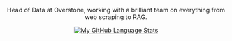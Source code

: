 
<div align="center">

  Head of Data at Overstone, working with a brilliant team on everything from web scraping to RAG.
  
  [![My GitHub Language Stats](https://github-readme-stats.vercel.app/api/top-langs/?username=chriswmann&langs_count=5&theme=tokyonight&hide=javascript,html,postscript,jupyter%20notebook,fortran,vue)]()
  
</div>

<!-- [![My GitHub Stats](https://github-readme-stats.vercel.app/api/?username=chriswmann&count_private=true&theme=tokyonight&showicons=true)]()

<!--
**chriswmann/chriswmann** is a ✨ _special_ ✨ repository because its `README.md` (this file) appears on your GitHub profile.

Here are some ideas to get you started:

- 🔭 I’m currently working on ...
- 🌱 I’m currently learning ...
- 👯 I’m looking to collaborate on ...
- 🤔 I’m looking for help with ...
- 💬 Ask me about ...
- 📫 How to reach me: ...
- 😄 Pronouns: ...
- ⚡ Fun fact: ...
-->
  
